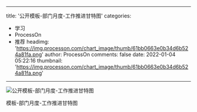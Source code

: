 
---
title: '公开模板-部门月度-工作推进甘特图'
categories: 
 - 学习
 - ProcessOn
 - 推荐
headimg: 'https://img.processon.com/chart_image/thumb/61bb0663e0b34d6b524a81fa.png'
author: ProcessOn
comments: false
date: 2022-01-04 05:22:16
thumbnail: 'https://img.processon.com/chart_image/thumb/61bb0663e0b34d6b524a81fa.png'
---

<div>   
<img class="thumb" alt="公开模板-部门月度-工作推进甘特图" src="https://img.processon.com/chart_image/thumb/61bb0663e0b34d6b524a81fa.png" referrerpolicy="no-referrer">
<p>模板-部门月度-工作推进甘特图</p>  
</div>
            